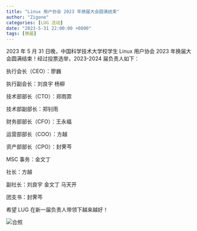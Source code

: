 ```yaml
---
title: "Linux 用户协会 2023 年换届大会圆满结束"
author: "Zigone"
categories: [LUG 活动]
date: "2023-5-31 22:00:00 +0800"
tags: [换届]
---
```


2023 年 5 月 31 日晚，中国科学技术大学校学生 Linux 用户协会 2023 年换届大会圆满结束！经过投票选举，2023-2024 届负责人如下：

执行会长（CEO）：廖巍

执行副会长：刘良宇 杨柳

技术部部长（CTO）：郑雨霏

技术部副部长：郑钊雨

财务部部长（CFO）：王永福

运营部部长（COO）：方越

资产部部长（CPO）：封霁芩

MSC 事务：金文丁

社长：方越

副社长：刘良宇 金文丁 马天开

团支书：封霁芩

希望 LUG 在新一届负责人带领下越来越好！

![合照](http://ftp.lug.ustc.edu.cn/%E4%BC%9A%E8%AE%AE/2023.05.31_%E6%8D%A2%E5%B1%8A%E5%A4%A7%E4%BC%9A/photo/3dc791cf1194a1ae.jpg)
